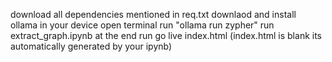 download all dependencies mentioned in req.txt
downlaod and install ollama in your device
open terminal run "ollama run zypher"
run extract_graph.ipynb
at the end run go live index.html (index.html is blank its automatically generated by your ipynb)
